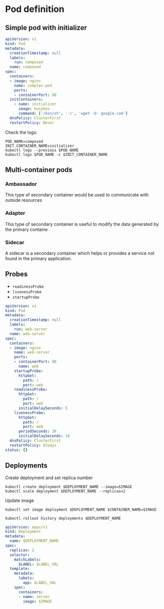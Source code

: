 # Pod definition

## Simple pod with initializer

```yaml
apiVersion: v1
kind: Pod
metadata:
  creationTimestamp: null
  labels:
    run: composed
  name: composed
spec:
  containers:
  - image: nginx
    name: complex-pod
    ports:
    - containerPort: 80
  initContainers:
    - name: initializer 
      image: busybox
      command: ['/bin/sh', '-c', 'wget -O- google.com']
  dnsPolicy: ClusterFirst
  restartPolicy: Never
```

Check the logs:
```shell
POD_NAME=composed
INIT_CONTAINER_NAME=initializer
kubectl logs --previous $POD_NAME
kubectl logs $POD_NAME -c $INIT_CONTAINER_NAME
```

## Multi-container pods

### Ambassador
This type of secondary container would be used to communicate with outside resources

### Adapter
This type of secondary container is useful to modify the data generated by the primary containe

### Sidecar
A sidecar is a secondary container which helps or provides a service not found in the primary application.

## Probes

* `readinessProbe`
* `livenessProbe`
* `startupProbe`

```yaml
apiVersion: v1
kind: Pod
metadata:
  creationTimestamp: null
  labels:
    run: web-server
  name: web-server
spec:
  containers:
  - image: nginx
    name: web-server
    ports:
    - containerPort: 80
      name: web
    startupProbe:
      httpGet:
        path: /
        port: web
    readinessProbe:
      httpGet:
        path: /
        port: web
      initialDelaySeconds: 5
    livenessProbe:
      httpGet:
        path: /
        port: web
      periodSeconds: 30
      initialDelaySeconds: 10
  dnsPolicy: ClusterFirst
  restartPolicy: Always
status: {}
```

## Deployments

Create deployment and set replica number
```script
kubectl create deployment $DEPLOYMENT_NAME --image=$IMAGE
kubectl scale deployment $DEPLOYMENT_NAME --replicas=2
```

Update image
```shell
kubectl set image deployment $DEPLOYMENT_NAME $CONTAINER_NAME=$IMAGE
```

```shell
kubectl rollout history deployments $DEPLOYMENT_NAME
```

```yaml
apiVersion: apps/v1
kind: Deployment
metadata:
  name: $DEPLOYMENT_NAME
spec:
  replicas: 2
  selector:
    matchLabels:
      $LABEL: $LABEL_VAL
  template:
    metadata:
      labels:
        app: $LABEL_VAL
    spec:
      containers:
      - name: server
        image: $IMAGE
```
